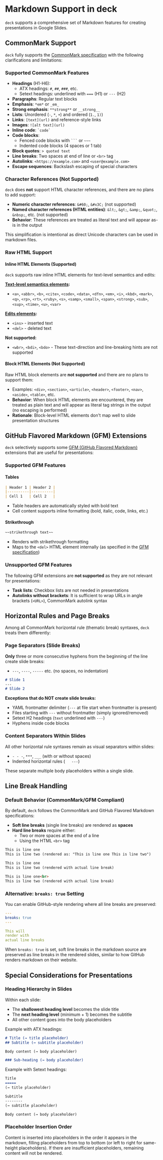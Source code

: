 # Markdown Support in deck

`deck` supports a comprehensive set of Markdown features for creating presentations in Google Slides.

## CommonMark Support

`deck` fully supports the [CommonMark specification](https://spec.commonmark.org/) with the following clarifications and limitations:

### Supported CommonMark Features

- **Headings** (H1-H6):
  - ATX headings: `#`, `##`, `###`, etc.
  - Setext headings: underlined with `===` (H1) or `---` (H2)
- **Paragraphs**: Regular text blocks
- **Emphasis**: `*em*` or `_em_`
- **Strong emphasis**: `**strong**` or `__strong__`
- **Lists**: Unordered (`-`, `*`, `+`) and ordered (`1.`, `1)`)
- **Links**: `[text](url)` and reference-style links
- **Images**: `![alt text](url)`
- **Inline code**: `` `code` ``
- **Code blocks**:
  - Fenced code blocks with ` ``` ` or `~~~`
  - Indented code blocks (4 spaces or 1 tab)
- **Block quotes**: `> quoted text`
- **Line breaks**: Two spaces at end of line or `<br>` tag
- **Autolinks**: `<https://example.com>` and `<user@example.com>`
- **Escape sequences**: Backslash escaping of special characters

### Character References (Not Supported)

`deck` does **not** support HTML character references, and there are no plans to add support:
- **Numeric character references**: `&#60;`, `&#x3C;` (not supported)
- **Named character references (HTML entities)**: `&lt;`, `&gt;`, `&amp;`, `&quot;`, `&nbsp;`, etc. (not supported)
- **Behavior**: These references are treated as literal text and will appear as-is in the output

This simplification is intentional as direct Unicode characters can be used in markdown files.

### Raw HTML Support

#### Inline HTML Elements (Supported)

`deck` supports raw inline HTML elements for text-level semantics and edits:

**[Text-level semantics elements](https://html.spec.whatwg.org/multipage/text-level-semantics.html):**
- `<a>`, `<abbr>`, `<b>`, `<cite>`, `<code>`, `<data>`, `<dfn>`, `<em>`, `<i>`, `<kbd>`, `<mark>`, `<q>`, `<rp>`, `<rt>`, `<ruby>`, `<s>`, `<samp>`, `<small>`, `<span>`, `<strong>`, `<sub>`, `<sup>`, `<time>`, `<u>`, `<var>`

**[Edits elements](https://html.spec.whatwg.org/multipage/edits.html):**
- `<ins>` - inserted text
- `<del>` - deleted text

**Not supported:**
- `<wbr>`, `<bdi>`, `<bdo>` - These text-direction and line-breaking hints are not supported

#### Block HTML Elements (Not Supported)

Raw HTML block elements are **not supported** and there are no plans to support them:
- Examples: `<div>`, `<section>`, `<article>`, `<header>`, `<footer>`, `<nav>`, `<aside>`, `<table>`, etc.
- **Behavior**: When block HTML elements are encountered, they are treated as plain text and will appear as literal tag strings in the output (no escaping is performed)
- **Rationale**: Block-level HTML elements don't map well to slide presentation structures

## GitHub Flavored Markdown (GFM) Extensions

`deck` selectively supports some [GFM (GitHub Flavored Markdown)](https://github.github.com/gfm/) extensions that are useful for presentations:

### Supported GFM Features

#### Tables
```markdown
| Header 1 | Header 2 |
|----------|----------|
| Cell 1   | Cell 2   |
```
- Table headers are automatically styled with bold text
- Cell content supports inline formatting (bold, italic, code, links, etc.)

#### Strikethrough
```markdown
~~strikethrough text~~
```
- Renders with strikethrough formatting
- Maps to the `<del>` HTML element internally (as specified in the [GFM specification](https://github.github.com/gfm/#strikethrough-extension-))

### Unsupported GFM Features

The following GFM extensions are **not supported** as they are not relevant for presentations:

- **Task lists**: Checkbox lists are not needed in presentations
- **Autolinks without brackets**: It is sufficient to wrap URLs in angle brackets (`<URL>`), CommonMark autolink syntax

## Horizontal Rules and Page Breaks

Among all CommonMark horizontal rule (thematic break) syntaxes, `deck` treats them differently:

### Page Separators (Slide Breaks)

**Only** three or more consecutive hyphens from the beginning of the line create slide breaks:
- `---`, `----`, `-----` etc. (no spaces, no indentation)

```markdown
# Slide 1
---
# Slide 2
```

**Exceptions that do NOT create slide breaks:**
- YAML frontmatter delimiter (`---` at file start when frontmatter is present)
- Files starting with `---` without frontmatter (simply ignored/removed)
- Setext H2 headings (`text` underlined with `---`)
- Hyphens inside code blocks

### Content Separators Within Slides

All other horizontal rule syntaxes remain as visual separators within slides:
- `- - -`, `***`, `___` (with or without spaces)
- Indented horizontal rules (`   ---`)

These separate multiple body placeholders within a single slide.

## Line Break Handling

### Default Behavior (CommonMark/GFM Compliant)

By default, `deck` follows the CommonMark and GitHub Flavored Markdown specifications:
- **Soft line breaks** (single line breaks) are rendered as **spaces**
- **Hard line breaks** require either:
  - Two or more spaces at the end of a line
  - Using the HTML `<br>` tag

```markdown
This is line one
This is line two (rendered as: "This is line one This is line two")

This is line one  
This is line two (rendered with actual line break)

This is line one<br>
This is line two (rendered with actual line break)
```

### Alternative: `breaks: true` Setting

You can enable GitHub-style rendering where all line breaks are preserved:

```yaml
---
breaks: true
---

This will
render with
actual line breaks
```

When `breaks: true` is set, soft line breaks in the markdown source are preserved as line breaks in the rendered slides, similar to how GitHub renders markdown on their website.

## Special Considerations for Presentations

### Heading Hierarchy in Slides

Within each slide:
- The **shallowest heading level** becomes the slide title
- The **next heading level** (minimum + 1) becomes the subtitle
- All other content goes into the body placeholders

Example with ATX headings:
```markdown
# Title (→ title placeholder)
## Subtitle (→ subtitle placeholder)

Body content (→ body placeholder)

### Sub-heading (→ body placeholder)
```

Example with Setext headings:
```markdown
Title
=====
(→ title placeholder)

Subtitle
--------
(→ subtitle placeholder)

Body content (→ body placeholder)
```

### Placeholder Insertion Order

Content is inserted into placeholders in the order it appears in the markdown, filling placeholders from top to bottom (or left to right for same-height placeholders). If there are insufficient placeholders, remaining content will not be rendered.
